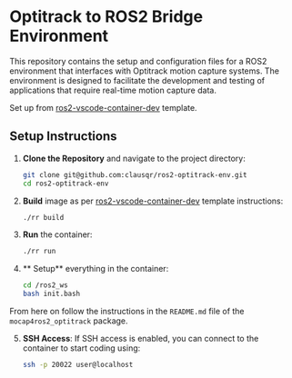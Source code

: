 # Optitrack to ROS2 Bridge Environment


This repository contains the setup and configuration files for a ROS2 environment that interfaces with Optitrack motion capture systems. The environment is designed to facilitate the development and testing of applications that require real-time motion capture data.

Set up from [ros2-vscode-container-dev](https://github.com/clausqr/ros2-vscode-dev-containers) template.


## Setup Instructions

1. **Clone the Repository** and navigate to the project directory:
 
   ```bash
   git clone git@github.com:clausqr/ros2-optitrack-env.git
   cd ros2-optitrack-env
   ```

2. **Build** image as per [ros2-vscode-container-dev](https://github.com/clausqr/ros2-vscode-dev-containers) template instructions:
   
   ```bash
   ./rr build
   ```

3. **Run** the container:
   
   ```bash
   ./rr run
   ```

4. ** Setup** everything in the container:
   
   ```bash
   cd /ros2_ws
   bash init.bash
   ``` 

From here on follow the instructions in the `README.md` file of the `mocap4ros2_optitrack` package.

5. **SSH Access**: If SSH access is enabled, you can connect to the container to start coding using:
   
   ```bash
   ssh -p 20022 user@localhost
   ```